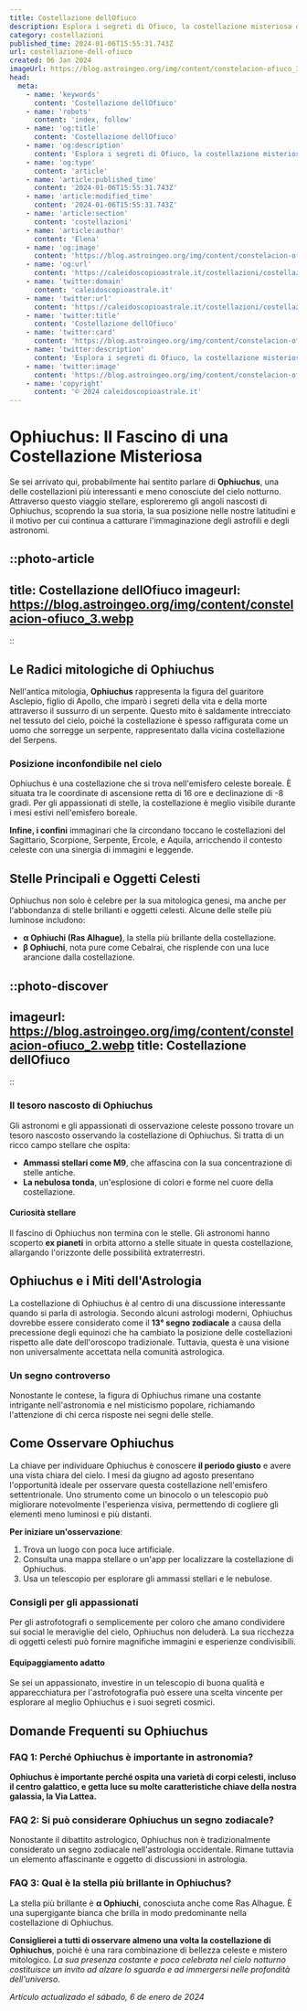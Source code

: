 ```yaml
---
title: Costellazione dellOfiuco
description: Esplora i segreti di Ofiuco, la costellazione misteriosa del serpentario nella nostra guida completa. Stelle, miti e curiosità celesti!
category: costellazioni
published_time: 2024-01-06T15:55:31.743Z
url: costellazione-dell-ofiuco
created: 06 Jan 2024
imageUrl: https://blog.astroingeo.org/img/content/constelacion-ofiuco_3.webp
head:
  meta:
    - name: 'keywords'
      content: 'Costellazione dellOfiuco'
    - name: 'robots'
      content: 'index, follow'
    - name: 'og:title'
      content: 'Costellazione dellOfiuco'
    - name: 'og:description'
      content: 'Esplora i segreti di Ofiuco, la costellazione misteriosa del serpentario nella nostra guida completa. Stelle, miti e curiosità celesti!'
    - name: 'og:type'
      content: 'article'
    - name: 'article:published_time'
      content: '2024-01-06T15:55:31.743Z'
    - name: 'article:modified_time'
      content: '2024-01-06T15:55:31.743Z'
    - name: 'article:section'
      content: 'costellazioni'
    - name: 'article:author'
      content: 'Elena'
    - name: 'og:image'
      content: 'https://blog.astroingeo.org/img/content/constelacion-ofiuco_3.webp'
    - name: 'og:url'
      content: 'https://caleidoscopioastrale.it/costellazioni/costellazione-dell-ofiuco'
    - name: 'twitter:domain'
      content: 'caleidoscopioastrale.it'
    - name: 'twitter:url'
      content: 'https://caleidoscopioastrale.it/costellazioni/costellazione-dell-ofiuco'
    - name: 'twitter:title'
      content: 'Costellazione dellOfiuco'
    - name: 'twitter:card'
      content: 'https://blog.astroingeo.org/img/content/constelacion-ofiuco_3.webp'
    - name: 'twitter:description'
      content: 'Esplora i segreti di Ofiuco, la costellazione misteriosa del serpentario nella nostra guida completa. Stelle, miti e curiosità celesti!'
    - name: 'twitter:image'
      content: 'https://blog.astroingeo.org/img/content/constelacion-ofiuco_3.webp'
    - name: 'copyright'
      content: '© 2024 caleidoscopioastrale.it'
---
```

# Ophiuchus: Il Fascino di una Costellazione Misteriosa

Se sei arrivato qui, probabilmente hai sentito parlare di **Ophiuchus**, una delle costellazioni più interessanti e meno conosciute del cielo notturno. Attraverso questo viaggio stellare, esploreremo gli angoli nascosti di Ophiuchus, scoprendo la sua storia, la sua posizione nelle nostre latitudini e il motivo per cui continua a catturare l'immaginazione degli astrofili e degli astronomi.

::photo-article
---
title: Costellazione dellOfiuco
imageurl: https://blog.astroingeo.org/img/content/constelacion-ofiuco_3.webp
---
::

## Le Radici mitologiche di Ophiuchus

Nell'antica mitologia, **Ophiuchus** rappresenta la figura del guaritore Asclepio, figlio di Apollo, che imparò i segreti della vita e della morte attraverso il sussurro di un serpente. Questo mito è saldamente intrecciato nel tessuto del cielo, poiché la costellazione è spesso raffigurata come un uomo che sorregge un serpente, rappresentato dalla vicina costellazione del Serpens.

### Posizione inconfondibile nel cielo

Ophiuchus è una costellazione che si trova nell'emisfero celeste boreale. È situata tra le coordinate di ascensione retta di 16 ore e declinazione di -8 gradi. Per gli appassionati di stelle, la costellazione è meglio visibile durante i mesi estivi nell'emisfero boreale.

**Infine, i confini** immaginari che la circondano toccano le costellazioni del Sagittario, Scorpione, Serpente, Ercole, e Aquila, arricchendo il contesto celeste con una sinergia di immagini e leggende.

## Stelle Principali e Oggetti Celesti

Ophiuchus non solo è celebre per la sua mitologica genesi, ma anche per l'abbondanza di stelle brillanti e oggetti celesti. Alcune delle stelle più luminose includono:

- **α Ophiuchi (Ras Alhague)**, la stella più brillante della costellazione. 
- **β Ophiuchi**, nota pure come Cebalrai, che risplende con una luce arancione dalla costellazione.

::photo-discover
---
imageurl: https://blog.astroingeo.org/img/content/constelacion-ofiuco_2.webp
title: Costellazione dellOfiuco
---
::

### Il tesoro nascosto di Ophiuchus

Gli astronomi e gli appassionati di osservazione celeste possono trovare un tesoro nascosto osservando la costellazione di Ophiuchus. Si tratta di un ricco campo stellare che ospita:

- **Ammassi stellari come M9**, che affascina con la sua concentrazione di stelle antiche.
- **La nebulosa tonda**, un'esplosione di colori e forme nel cuore della costellazione.

#### Curiosità stellare

Il fascino di Ophiuchus non termina con le stelle. Gli astronomi hanno scoperto **ex pianeti** in orbita attorno a stelle situate in questa costellazione, allargando l'orizzonte delle possibilità extraterrestri.

## Ophiuchus e i Miti dell'Astrologia

La costellazione di Ophiuchus è al centro di una discussione interessante quando si parla di astrologia. Secondo alcuni astrologi moderni, Ophiuchus dovrebbe essere considerato come il **13° segno zodiacale** a causa della precessione degli equinozi che ha cambiato la posizione delle costellazioni rispetto alle date dell'oroscopo tradizionale. Tuttavia, questa è una visione non universalmente accettata nella comunità astrologica.

### Un segno controverso

Nonostante le contese, la figura di Ophiuchus rimane una costante intrigante nell'astronomia e nel misticismo popolare, richiamando l'attenzione di chi cerca risposte nei segni delle stelle.

## Come Osservare Ophiuchus

La chiave per individuare Ophiuchus è conoscere **il periodo giusto** e avere una vista chiara del cielo. I mesi da giugno ad agosto presentano l'opportunità ideale per osservare questa costellazione nell'emisfero settentrionale. Uno strumento come un binocolo o un telescopio può migliorare notevolmente l'esperienza visiva, permettendo di cogliere gli elementi meno luminosi e più distanti.

**Per iniziare un'osservazione**:

1. Trova un luogo con poca luce artificiale.
2. Consulta una mappa stellare o un'app per localizzare la costellazione di Ophiuchus.
3. Usa un telescopio per esplorare gli ammassi stellari e le nebulose.

### Consigli per gli appassionati

Per gli astrofotografi o semplicemente per coloro che amano condividere sui social le meraviglie del cielo, Ophiuchus non deluderà. La sua ricchezza di oggetti celesti può fornire magnifiche immagini e esperienze condivisibili.

#### Equipaggiamento adatto

Se sei un appassionato, investire in un telescopio di buona qualità e apparecchiatura per l'astrofotografia può essere una scelta vincente per esplorare al meglio Ophiuchus e i suoi segreti cosmici.

## Domande Frequenti su Ophiuchus

### FAQ 1: Perché Ophiuchus è importante in astronomia?
**Ophiuchus è importante perché ospita una varietà di corpi celesti, incluso il centro galattico, e getta luce su molte caratteristiche chiave della nostra galassia, la Via Lattea.**

### FAQ 2: Si può considerare Ophiuchus un segno zodiacale?
Nonostante il dibattito astrologico, Ophiuchus non è tradizionalmente considerato un segno zodiacale nell'astrologia occidentale. Rimane tuttavia un elemento affascinante e oggetto di discussioni in astrologia.

### FAQ 3: Qual è la stella più brillante in Ophiuchus?
La stella più brillante è **α Ophiuchi**, conosciuta anche come Ras Alhague. È una supergigante bianca che brilla in modo predominante nella costellazione di Ophiuchus.

**Consiglierei a tutti di osservare almeno una volta la costellazione di Ophiuchus**, poiché è una rara combinazione di bellezza celeste e mistero mitologico. *La sua presenza costante e poco celebrata nel cielo notturno costituisce un invito ad alzare lo sguardo e ad immergersi nelle profondità dell'universo.*

_Artículo actualizado el sábado, 6 de enero de 2024_